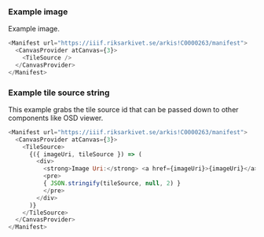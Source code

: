 ### Example image
Example image.


```js
<Manifest url="https://iiif.riksarkivet.se/arkis!C0000263/manifest">
  <CanvasProvider atCanvas={3}>
    <TileSource />
  </CanvasProvider>
</Manifest>
```


### Example tile source string
This example grabs the tile source id that can be passed down to other components like OSD viewer.

```js
<Manifest url="https://iiif.riksarkivet.se/arkis!C0000263/manifest">
  <CanvasProvider atCanvas={3}>
    <TileSource>
      {({ imageUri, tileSource }) => (
        <div>
          <strong>Image Uri:</strong> <a href={imageUri}>{imageUri}</a>
          <pre>
          { JSON.stringify(tileSource, null, 2) }
          </pre>
        </div>
      )}
    </TileSource>
  </CanvasProvider>
</Manifest>
```
